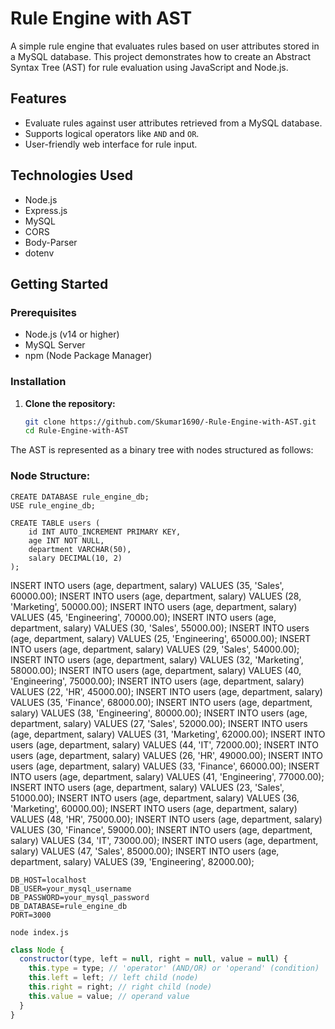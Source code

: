 # Rule Engine with AST

A simple rule engine that evaluates rules based on user attributes stored in a MySQL database. This project demonstrates how to create an Abstract Syntax Tree (AST) for rule evaluation using JavaScript and Node.js.

## Features

- Evaluate rules against user attributes retrieved from a MySQL database.
- Supports logical operators like `AND` and `OR`.
- User-friendly web interface for rule input.

## Technologies Used

- Node.js
- Express.js
- MySQL
- CORS
- Body-Parser
- dotenv

## Getting Started

### Prerequisites

- Node.js (v14 or higher)
- MySQL Server
- npm (Node Package Manager)

### Installation

1. **Clone the repository:**
   ```bash
   git clone https://github.com/Skumar1690/-Rule-Engine-with-AST.git
   cd Rule-Engine-with-AST
   ```

The AST is represented as a binary tree with nodes structured as follows:

### Node Structure:

```
CREATE DATABASE rule_engine_db;
USE rule_engine_db;

CREATE TABLE users (
    id INT AUTO_INCREMENT PRIMARY KEY,
    age INT NOT NULL,
    department VARCHAR(50),
    salary DECIMAL(10, 2)
);
```

INSERT INTO users (age, department, salary) VALUES (35, 'Sales', 60000.00);
INSERT INTO users (age, department, salary) VALUES (28, 'Marketing', 50000.00);
INSERT INTO users (age, department, salary) VALUES (45, 'Engineering', 70000.00);
INSERT INTO users (age, department, salary) VALUES (30, 'Sales', 55000.00);
INSERT INTO users (age, department, salary) VALUES (25, 'Engineering', 65000.00);
INSERT INTO users (age, department, salary) VALUES (29, 'Sales', 54000.00);
INSERT INTO users (age, department, salary) VALUES (32, 'Marketing', 58000.00);
INSERT INTO users (age, department, salary) VALUES (40, 'Engineering', 75000.00);
INSERT INTO users (age, department, salary) VALUES (22, 'HR', 45000.00);
INSERT INTO users (age, department, salary) VALUES (35, 'Finance', 68000.00);
INSERT INTO users (age, department, salary) VALUES (38, 'Engineering', 80000.00);
INSERT INTO users (age, department, salary) VALUES (27, 'Sales', 52000.00);
INSERT INTO users (age, department, salary) VALUES (31, 'Marketing', 62000.00);
INSERT INTO users (age, department, salary) VALUES (44, 'IT', 72000.00);
INSERT INTO users (age, department, salary) VALUES (26, 'HR', 49000.00);
INSERT INTO users (age, department, salary) VALUES (33, 'Finance', 66000.00);
INSERT INTO users (age, department, salary) VALUES (41, 'Engineering', 77000.00);
INSERT INTO users (age, department, salary) VALUES (23, 'Sales', 51000.00);
INSERT INTO users (age, department, salary) VALUES (36, 'Marketing', 60000.00);
INSERT INTO users (age, department, salary) VALUES (48, 'HR', 75000.00);
INSERT INTO users (age, department, salary) VALUES (30, 'Finance', 59000.00);
INSERT INTO users (age, department, salary) VALUES (34, 'IT', 73000.00);
INSERT INTO users (age, department, salary) VALUES (47, 'Sales', 85000.00);
INSERT INTO users (age, department, salary) VALUES (39, 'Engineering', 82000.00);

```
DB_HOST=localhost
DB_USER=your_mysql_username
DB_PASSWORD=your_mysql_password
DB_DATABASE=rule_engine_db
PORT=3000

node index.js
```

```js
class Node {
  constructor(type, left = null, right = null, value = null) {
    this.type = type; // 'operator' (AND/OR) or 'operand' (condition)
    this.left = left; // left child (node)
    this.right = right; // right child (node)
    this.value = value; // operand value
  }
}
```

